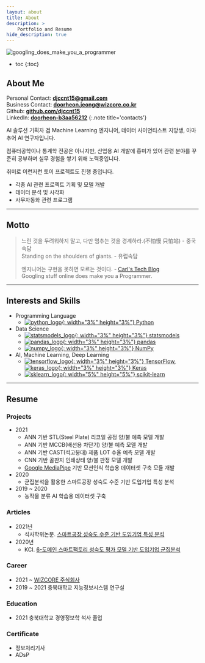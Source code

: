 ```yaml
---
layout: about
title: About
description: >
    Portfolio and Resume
hide_description: true
---
```

![googling_does_make_you_a_programmer](/assets/img/blog/googling_does_make_you_a_programmer.png)

* toc
{:toc}

## About Me

Personal Contact: **[djccnt15@gmail.com](mailto:djccnt15@gmail.com)**  
Business Contact: **[doorheon.jeong@wizcore.co.kr](mailto:doorheon.jeong@wizcore.co.kr)**  
Github: **[github.com/djccnt15](https://github.com/djccnt15)**  
LinkedIn: **[doorheon-b3aa56212](https://www.linkedin.com/in/doorheon-b3aa56212/)**
{:.note title='contacts'}

AI 솔루션 기획자 겸 Machine Learning 엔지니어, 데이터 사이언티스트 지망생, 아마추어 AI 연구자입니다.  

컴퓨터공학이나 통계학 전공은 아니지만, 산업용 AI 개발에 흥미가 있어 관련 분야를 꾸준히 공부하며 실무 경험을 쌓기 위해 노력중입니다.  

취미로 이런저런 토이 프로젝트도 진행 중입니다.  

- 각종 AI 관련 프로젝트 기획 및 모델 개발
- 데이터 분석 및 시각화
- 사무자동화 관련 프로그램

---

## Motto

> 느린 것을 두려워하지 말고, 다만 멈추는 것을 경계하라.(不怕慢 只怕站) - 중국 속담  
> Standing on the shoulders of giants. - 유럽속담  
>  
> 엔지니어는 구현을 못하면 모르는 것이다. - [Carl's Tech Blog](https://wotres.tistory.com/)  
> Googling stuff online does make you a Programmer.  

---

## Interests and Skills

- Programming Language
    - [![python_logo](/assets/img/posts/logo_Python.svg){: width="3%" height="3%"} Python](https://www.python.org/)
- Data Science
    - [![statsmodels_logo](/assets/img/posts/logo_statsmodels.svg){: width="3%" height="3%"} statsmodels](https://www.statsmodels.org/)
    - [![pandas_logo](/assets/img/posts/logo_pandas.svg){: width="3%" height="3%"} pandas](https://pandas.pydata.org/)
    - [![numpy_logo](/assets/img/posts/logo_numpy.svg){: width="3%" height="3%"} NumPy](https://numpy.org/)
- AI, Machine Learning, Deep Learning
    - [![tensorflow_logo](/assets/img/posts/logo_Tensorflow.svg){: width="3%" height="3%"} TensorFlow](https://www.tensorflow.org/), [![keras_logo](/assets/img/posts/logo_Keras.svg){: width="3%" height="3%"} Keras](https://keras.io/)
    - [![sklearn_logo](/assets/img/posts/logo_scikit-learn.png){: width="5%" height="5%"} scikit-learn](https://scikit-learn.org/)

---

## Resume

### Projects

- 2021
    - ANN 기반 STL(Steel Plate) 리코일 공정 양/불 예측 모델 개발
    - ANN 기반 MCCB(배선용 차단기) 양/불 예측 모델 개발
    - ANN 기반 CAST(석고붕대) 제품 LOT 수율 예측 모델 개발
    - CNN 기반 골판지 인쇄상태 양/불 판정 모델 개발
    - [Google MediaPipe](https://google.github.io/mediapipe/) 기반 모션인식 학습용 데이터셋 구축 모듈 개발
- 2020
    - 군집분석을 활용한 스마트공장 성숙도 수준 기반 도입기업 특성 분석
- 2019 ~ 2020
    - 농작물 분류 AI 학습용 데이터셋 구축

### Articles

- 2021년
    - 석사학위논문. [스마트공장 성숙도 수준 기반 도입기업 특성 분석](http://www.riss.kr/link?id=T15766958)
- 2020년
    - KCI. [6-도메인 스마트팩토리 성숙도 평가 모델 기반 도입기업 군집분석](https://www.kci.go.kr/kciportal/ci/sereArticleSearch/ciSereArtiView.kci?sereArticleSearchBean.artiId=ART002627006)

<!-- ### Petents -->

<!-- ### Competition -->

### Career

- 2021 ~ [WIZCORE 주식회사](http://wizcore.co.kr/)  
- 2019 ~ 2021 충북대학교 지능정보시스템 연구실

### Education

- 2021 충북대학교 경영정보학 석사 졸업  

### Certificate

- 정보처리기사
- ADsP  